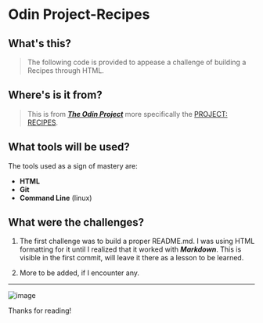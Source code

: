 # Odin Project-Recipes

## What's this?

>The following code is provided to appease a challenge of building a Recipes through HTML.

## Where's is it from?

>This is from <a href="https://www.theodinproject.com/"><strong><em>The Odin Project</a></em></strong> more specifically the <a href="https://www.theodinproject.com/lessons/foundations-recipes">PROJECT: RECIPES</a>. 

## What tools will be used?

The tools used as a sign of mastery are:
* **HTML**
* **Git**
* **Command Line** (linux)

## What were the challenges?

1. The first challenge was to build a proper README.md. I was using HTML formatting for it until I realized that it worked with **_Markdown_**. This is visible in the first commit, will leave it there as a lesson to be learned.

2. More to be added, if I encounter any.
****

 ![image](https://64.media.tumblr.com/9379d95d3c3f389c18425af95f542b23/e751c4035901bd90-33/s500x750/8257330fa59a45169492720b704463b09d8a6a02.gifv)

Thanks for reading!

